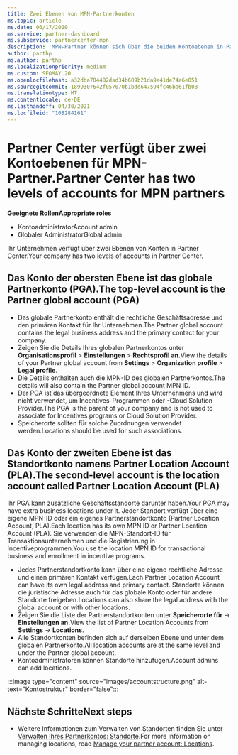 ```yaml
---
title: Zwei Ebenen von MPN-Partnerkonten
ms.topic: article
ms.date: 06/17/2020
ms.service: partner-dashboard
ms.subservice: partnercenter-mpn
description: 'MPN-Partner können sich über die beiden Kontoebenen in Partner Center informieren: das globale Partnerkonto (Partner Global Account, PGA) und das Partnerstandortkonto (Partner Location Account, PLA).'
author: parthp
ms.author: parthp
ms.localizationpriority: medium
ms.custom: SEOMAY.20
ms.openlocfilehash: a32dba704482dad34b689b21da9e41de74a6e051
ms.sourcegitcommit: 1899307642f057070b1bdd647594fc46ba61fb08
ms.translationtype: MT
ms.contentlocale: de-DE
ms.lasthandoff: 04/30/2021
ms.locfileid: "108284161"
---
```

# <a name="partner-center-has-two-levels-of-accounts-for-mpn-partners"></a><span data-ttu-id="d221f-103">Partner Center verfügt über zwei Kontoebenen für MPN-Partner.</span><span class="sxs-lookup"><span data-stu-id="d221f-103">Partner Center has two levels of accounts for MPN partners</span></span>

<span data-ttu-id="d221f-104">**Geeignete Rollen**</span><span class="sxs-lookup"><span data-stu-id="d221f-104">**Appropriate roles**</span></span>

- <span data-ttu-id="d221f-105">Kontoadministrator</span><span class="sxs-lookup"><span data-stu-id="d221f-105">Account admin</span></span>
- <span data-ttu-id="d221f-106">Globaler Administrator</span><span class="sxs-lookup"><span data-stu-id="d221f-106">Global admin</span></span>

<span data-ttu-id="d221f-107">Ihr Unternehmen verfügt über zwei Ebenen von Konten in Partner Center.</span><span class="sxs-lookup"><span data-stu-id="d221f-107">Your company has two levels of accounts in Partner Center.</span></span>

## <a name="the-top-level-account-is-the-partner-global-account-pga"></a><span data-ttu-id="d221f-108">Das Konto der obersten Ebene ist das globale Partnerkonto (PGA).</span><span class="sxs-lookup"><span data-stu-id="d221f-108">The top-level account is the Partner global account (PGA)</span></span>

- <span data-ttu-id="d221f-109">Das globale Partnerkonto enthält die rechtliche Geschäftsadresse und den primären Kontakt für Ihr Unternehmen.</span><span class="sxs-lookup"><span data-stu-id="d221f-109">The Partner global account contains the legal business address and the primary contact for your company.</span></span> 
- <span data-ttu-id="d221f-110">Zeigen Sie die Details Ihres globalen Partnerkontos unter **Organisationsprofil**  >  **Einstellungen**  >  **Rechtsprofil an.**</span><span class="sxs-lookup"><span data-stu-id="d221f-110">View the details of your Partner global account from **Settings** > **Organization profile** > **Legal profile**.</span></span>
- <span data-ttu-id="d221f-111">Die Details enthalten auch die MPN-ID des globalen Partnerkontos.</span><span class="sxs-lookup"><span data-stu-id="d221f-111">The details will also contain the Partner global account MPN ID.</span></span> 
- <span data-ttu-id="d221f-112">Der PGA ist das übergeordnete Element Ihres Unternehmens und wird nicht verwendet, um Incentives-Programmen oder -Cloud Solution Provider.</span><span class="sxs-lookup"><span data-stu-id="d221f-112">The PGA is the parent of your company and is not used to associate for Incentives programs or Cloud Solution Provider.</span></span> 
- <span data-ttu-id="d221f-113">Speicherorte sollten für solche Zuordnungen verwendet werden.</span><span class="sxs-lookup"><span data-stu-id="d221f-113">Locations should be used for such associations.</span></span>

## <a name="the-second-level-account-is-the-location-account-called-partner-location-account-pla"></a><span data-ttu-id="d221f-114">Das Konto der zweiten Ebene ist das Standortkonto namens Partner Location Account (PLA).</span><span class="sxs-lookup"><span data-stu-id="d221f-114">The second-level account is the location account called Partner Location Account (PLA)</span></span>

<span data-ttu-id="d221f-115">Ihr PGA kann zusätzliche Geschäftsstandorte darunter haben.</span><span class="sxs-lookup"><span data-stu-id="d221f-115">Your PGA may have extra business locations under it.</span></span> <span data-ttu-id="d221f-116">Jeder Standort verfügt über eine eigene MPN-ID oder ein eigenes Partnerstandortkonto (Partner Location Account, PLA).</span><span class="sxs-lookup"><span data-stu-id="d221f-116">Each location has its own MPN ID or Partner Location Account (PLA).</span></span> <span data-ttu-id="d221f-117">Sie verwenden die MPN-Standort-ID für Transaktionsunternehmen und die Registrierung in Incentiveprogrammen.</span><span class="sxs-lookup"><span data-stu-id="d221f-117">You use the location MPN ID for transactional business and enrollment in incentive programs.</span></span>

- <span data-ttu-id="d221f-118">Jedes Partnerstandortkonto kann über eine eigene rechtliche Adresse und einen primären Kontakt verfügen.</span><span class="sxs-lookup"><span data-stu-id="d221f-118">Each Partner Location Account can have its own legal address and primary contact.</span></span> <span data-ttu-id="d221f-119">Standorte können die juristische Adresse auch für das globale Konto oder für andere Standorte freigeben.</span><span class="sxs-lookup"><span data-stu-id="d221f-119">Locations can also share the legal address with the global account or with other locations.</span></span>
- <span data-ttu-id="d221f-120">Zeigen Sie die Liste der Partnerstandortkonten unter **Speicherorte für**  ->  **Einstellungen an.**</span><span class="sxs-lookup"><span data-stu-id="d221f-120">View the list of Partner Location Accounts from **Settings** -> **Locations**.</span></span>
- <span data-ttu-id="d221f-121">Alle Standortkonten befinden sich auf derselben Ebene und unter dem globalen Partnerkonto.</span><span class="sxs-lookup"><span data-stu-id="d221f-121">All location accounts are at the same level and under the Partner global account.</span></span>
- <span data-ttu-id="d221f-122">Kontoadministratoren können Standorte hinzufügen.</span><span class="sxs-lookup"><span data-stu-id="d221f-122">Account admins can add locations.</span></span>

:::image type="content" source="images/accountstructure.png" alt-text="Kontostruktur" border="false":::

## <a name="next-steps"></a><span data-ttu-id="d221f-124">Nächste Schritte</span><span class="sxs-lookup"><span data-stu-id="d221f-124">Next steps</span></span>

- <span data-ttu-id="d221f-125">Weitere Informationen zum Verwalten von Standorten finden Sie unter [Verwalten Ihres Partnerkontos: Standorte](manage-locations.md).</span><span class="sxs-lookup"><span data-stu-id="d221f-125">For more information on managing locations, read [Manage your partner account: Locations](manage-locations.md).</span></span>
